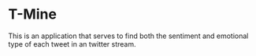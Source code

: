 T-Mine
======

This is an application that serves to find both the sentiment and emotional type of each tweet in an twitter stream. 

